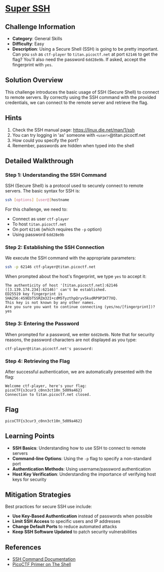 # [Super SSH](https://play.picoctf.org/practice/challenge/424)

## Challenge Information

- **Category**: General Skills  
- **Difficulty**: Easy  
- **Description**: Using a Secure Shell (SSH) is going to be pretty important. Can you `ssh` as `ctf-player` to `titan.picoctf.net` at port `62146` to get the flag? You'll also need the password `6dd28e9b`. If asked, accept the fingerprint with `yes`.

## Solution Overview

This challenge introduces the basic usage of SSH (Secure Shell) to connect to remote servers. By correctly using the SSH command with the provided credentials, we can connect to the remote server and retrieve the flag.

## Hints

1. Check the SSH manual page: https://linux.die.net/man/1/ssh
2. You can try logging in 'as' someone with `<user>`@titan.picoctf.net
3. How could you specify the port?
4. Remember, passwords are hidden when typed into the shell

## Detailed Walkthrough

### Step 1: Understanding the SSH Command

SSH (Secure Shell) is a protocol used to securely connect to remote servers. The basic syntax for SSH is:

```bash
ssh [options] [user@]hostname
```

For this challenge, we need to:
- Connect as user `ctf-player`
- To host `titan.picoctf.net`
- On port `62146` (which requires the `-p` option)
- Using password `6dd28e9b`

### Step 2: Establishing the SSH Connection

We execute the SSH command with the appropriate parameters:

```bash
ssh -p 62146 ctf-player@titan.picoctf.net
```

When prompted about the host's fingerprint, we type `yes` to accept it:

```
The authenticity of host '[titan.picoctf.net]:62146 ([3.139.174.234]:62146)' can't be established.
ED25519 key fingerprint is SHA256:4S9EbTSSRZm32I+cdM5TyzthpQryv5kudRP9PIKT7XQ.
This key is not known by any other names.
Are you sure you want to continue connecting (yes/no/[fingerprint])? yes
```

### Step 3: Entering the Password

When prompted for a password, we enter `6dd28e9b`. Note that for security reasons, the password characters are not displayed as you type:

```
ctf-player@titan.picoctf.net's password: 
```

### Step 4: Retrieving the Flag

After successful authentication, we are automatically presented with the flag:

```
Welcome ctf-player, here's your flag: picoCTF{s3cur3_c0nn3ct10n_5d09a462}
Connection to titan.picoctf.net closed.
```

## Flag

```
picoCTF{s3cur3_c0nn3ct10n_5d09a462}
```

## Learning Points

- **SSH Basics**: Understanding how to use SSH to connect to remote servers
- **Command-line Options**: Using the `-p` flag to specify a non-standard port
- **Authentication Methods**: Using username/password authentication
- **Host Key Verification**: Understanding the importance of verifying host keys for security

## Mitigation Strategies

Best practices for secure SSH use include:

- **Use Key-Based Authentication** instead of passwords when possible
- **Limit SSH Access** to specific users and IP addresses
- **Change Default Ports** to reduce automated attacks
- **Keep SSH Software Updated** to patch security vulnerabilities

## References

- [SSH Command Documentation](https://linux.die.net/man/1/ssh)
- [PicoCTF Primer on The Shell](https://primer.picoctf.com/#_the_shell)